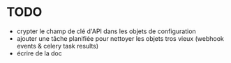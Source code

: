 # TODO

- crypter le champ de clé d'API dans les objets de configuration
- ajouter une tâche planifiée pour nettoyer les objets tros vieux (webhook events & celery task results)
- écrire de la doc
